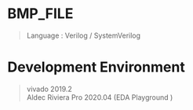 # BMP_FILE
>Language : Verilog / SystemVerilog

# Development Environment
> vivado 2019.2  
> Aldec Riviera Pro 2020.04 (EDA Playground )
